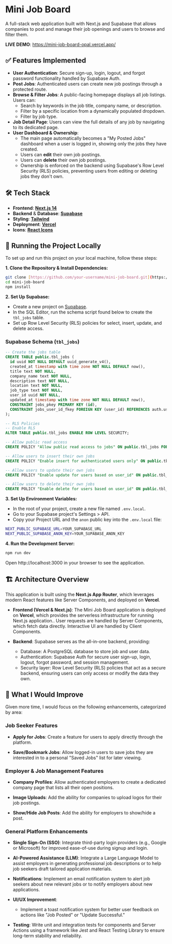# Mini Job Board

A full-stack web application built with Next.js and Supabase that allows companies to post and manage their job openings and users to browse and filter them.

**LIVE DEMO**: https://mini-job-board-opal.vercel.app/

## ✅ Features Implemented

* **User Authentication**: Secure sign-up, login, logout, and forgot password functionality handled by Supabase Auth.
* **Post Jobs**: Authenticated users can create new job postings through a protected route.
* **Browse & Filter Jobs**: A public-facing homepage displays all job listings. Users can:
    * Search by keywords in the job title, company name, or description.
    * Filter by a specific location from a dynamically populated dropdown.
    * Filter by job type.
* **Job Detail Page**: Users can view the full details of any job by navigating to its dedicated page.
* **User Dashboard & Ownership**:
    * The main page automatically becomes a "My Posted Jobs" dashboard when a user is logged in, showing only the jobs they have created.
    * Users can **edit** their own job postings.
    * Users can **delete** their own job postings.
    * Ownership is enforced on the backend using Supabase's Row Level Security (RLS) policies, preventing users from editing or deleting jobs they don't own.

## 🛠️ Tech Stack
* **Frontend**: [**Next.js 14**](https://nextjs.org/)
* **Backend** & **Database**: [**Supabase**](https://supabase.io/)
* **Styling**: [**Tailwind**](https://tailwindcss.com/)
* **Deployment**: [**Vercel**](https://vercel.com/)
* **Icons**: [**React Icons**](https://react-icons.github.io/react-icons/)

## 🚀 Running the Project Locally

To set up and run this project on your local machine, follow these steps:

**1. Clone the Repository & Install Dependencies:**

```bash
git clone [https://github.com/your-username/mini-job-board.git](https://github.com/your-username/mini-job-board.git)
cd mini-job-board
npm install
```

**2. Set Up Supabase:**

* Create a new project on [Supabase](https://app.supabase.io/).
* In the SQL Editor, run the schema script found below to create the `tbl_jobs` table.
* Set up Row Level Security (RLS) policies for select, insert, update, and delete access.

### Supabase Schema (`tbl_jobs`)
```sql
-- Create the jobs table
CREATE TABLE public.tbl_jobs (
  id uuid NOT NULL DEFAULT uuid_generate_v4(),
  created_at timestamp with time zone NOT NULL DEFAULT now(),
  title text NOT NULL,
  company_name text NOT NULL,
  description text NOT NULL,
  location text NOT NULL,
  job_type text NOT NULL,
  user_id uuid NOT NULL,
  updated_at timestamp with time zone NOT NULL DEFAULT now(),
  CONSTRAINT jobs_pkey PRIMARY KEY (id),
  CONSTRAINT jobs_user_id_fkey FOREIGN KEY (user_id) REFERENCES auth.users(id) ON DELETE CASCADE
);

-- RLS Policies
-- Enable RLS
ALTER TABLE public.tbl_jobs ENABLE ROW LEVEL SECURITY;

-- Allow public read access
CREATE POLICY "Allow public read access to jobs" ON public.tbl_jobs FOR SELECT USING (true);

-- Allow users to insert their own jobs
CREATE POLICY "Enable insert for authenticated users only" ON public.tbl_jobs FOR INSERT TO authenticated WITH CHECK (auth.uid() = user_id);

-- Allow users to update their own jobs
CREATE POLICY "Enable update for users based on user_id" ON public.tbl_jobs FOR UPDATE TO authenticated USING (auth.uid() = user_id) WITH CHECK (auth.uid() = user_id);

-- Allow users to delete their own jobs
CREATE POLICY "Enable delete for users based on user_id" ON public.tbl_jobs FOR DELETE TO authenticated USING (auth.uid() = user_id);
```

**3. Set Up Environment Variables:**

* In the root of your project, create a new file named `.env.local`.
* Go to your Supabase project's Settings > API.
* Copy your Project URL and the `anon` public key into the `.env.local` file:
```bash
NEXT_PUBLIC_SUPABASE_URL=YOUR_SUPABASE_URL
NEXT_PUBLIC_SUPABASE_ANON_KEY=YOUR_SUPABASE_ANON_KEY
```

**4. Run the Development Server:**
```bash
npm run dev
```
Open http://localhost:3000 in your browser to see the application.

## 🏗️ Architecture Overview

This application is built using the **Next.js App Router**, which leverages modern React features like Server Components, and deployed on **Vercel**.

* **Frontend (Vercel & Next.js)**: The Mini Job Board application is deployed on **Vercel**, which provides the serverless infrastructure for running Next.js application.. User requests are handled by Server Components, which fetch data directly. Interactive UI are handled by Client Components.

* **Backend**: Supabase serves as the all-in-one backend, providing:
  * Database: A PostgreSQL database to store job and user data.
  * Authentication: Supabase Auth for secure user sign-up, login, logout, forgot password, and session management.
  * Security layer: Row Level Security (RLS) policies that act as a secure backend, ensuring users can only access or modify the data they own.

## 🌟 What I Would Improve

Given more time, I would focus on the following enhancements, categorized by area:

### **Job Seeker Features**

* **Apply for Jobs**: Create a feature for users to apply directly through the platform.

* **Save/Bookmark Jobs**: Allow logged-in users to save jobs they are interested in to a personal "Saved Jobs" list for later viewing.

### **Employer & Job Management Features**

* **Company Profiles**: Allow authenticated employers to create a dedicated company page that lists all their open positions.

* **Image Uploads**: Add the ability for companies to upload logos for their job postings.

* **Show/Hide Job Posts**: Add the ability for employers to show/hide a post.

### **General Platform Enhancements**

* **Single Sign-On (SSO)**: Integrate third-party login providers (e.g., Google or Microsoft) for improved ease-of-use during signup and login.

* **AI-Powered Assistance (LLM)**: Integrate a Large Language Model to assist employers in generating professional job descriptions or to help job seekers draft tailored application materials.

* **Notifications**: Implement an email notification system to alert job seekers about new relevant jobs or to notify employers about new applications.

* **UI/UX Improvement**:
  * Implement a toast notification system for better user feedback on actions like "Job Posted" or "Update Successful."

* **Testing**: Write unit and integration tests for components and Server Actions using a framework like Jest and React Testing Library to ensure long-term stability and reliability.
